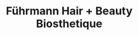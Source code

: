 ---
title: "Führmann Hair + Beauty Biosthetique"
url: /bad-oldesloe/fuehrmann-hair-beauty-biosthetique/
shop: Friseur
---
